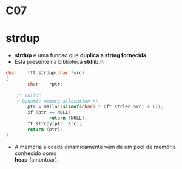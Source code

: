 # C07

# strdup
- **strdup** e uma funcao que **duplica a string fornecida**
- Esta presente na biblioteca **stdlib.h**
```c
char    *ft_strdup(char *src)
{
        char    *ptr;
	
	/* malloc
	* Dynamic memory allocation */
        ptr = malloc(sizeof(char) * (ft_strlen(src) + 1));
        if (ptr == NULL)
                return (NULL);
        ft_strcpy(ptr, src);
        return (ptr);
}
```
- A memória alocada dinamicamente vem de um pool de memória conhecido como\
**heap** (amontoar).
